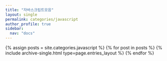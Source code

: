 ```yaml
---
title: "자바스크립트모음"
layout: single
permalink: categories/javascript
author_profile: true
sidebar:
  nav: "docs"
---
```


 {% assign posts = site.categories.javascript %}
 {% for post in posts %} {% include archive-single.html type=page.entries_layout %} {% endfor %}

